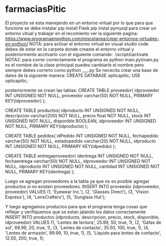 # farmaciasPitic
El proyecto se esta manejando en un entorno virtual por lo que para que funcione se debe instalar
pip install Flask
pip instal pymysql
para crear un entorno vitual y trabajar en el recomiento ver la siguiente pagina:
https://www.programaenpython.com/miscelanea/crear-entornos-virtuales-en-python/
NOTA: para activar el entorno virtual en visual studio code debes de estar en la carpeta donde creaste el entorno virtual y posteriormente acctivarlo con el siguiente
comando: .\scripts\activate
NOTA2: para correr correctamente el programa es python main.py(main.py es el nombre de la clase principal puedes cambiarle el nombre pero siempre debes correrlo como 
python ___.py
Se nececita crear una base de datos de la siguiente manera:
CREATE DATABASE opticapitic;
USE opticapitic;

posteriormente se crean las tablas:
CREATE TABLE proveedor(
idproveedor INT UNSIGNED NOT NULL,
proveedor varchar(50) NOT NULL,
PRIMARY KEY(idproveedor)
);

CREATE TABLE productos(
idproducto INT UNSIGNED NOT NULL,
descripcion varchar(200) NOT NULL,
precio float NOT NULL,
stock INT UNSIGNED NOT NULL,
disponible BOOLEAN,
idproveedor INT UNSIGNED NOT NULL,
PRIMARY KEY(idproducto)
);

CREATE TABLE pedidos(
idPedido INT UNSIGNED NOT NULL,
fechapedido varchar(50) NOT NULL,
estadopedido varchar(20) NOT NULL,
idproducto INT UNSIGNED NOT NULL,
PRIMARY KEY(idpedido)
);

CREATE TABLE entregaproveedor(
identrega INT UNSIGNED NOT NULL,
fechaentrega varchar(50) NOT NULL,
idproveedor INT UNSIGNED NOT NULL,
idproducto INT UNSIGNED NOT NULL,
cantidad INT UNSIGNED NOT NULL,
PRIMARY KEY(identrega)
);

Luego se agregan proveedores a la tabla ya que no es posible agregar productos si no existen proveedores.
INSERT INTO proveedor (idproveedor, proveedor)
VALUES
  (1, 'Eyewear Inc.'),
  (2, 'Glasses Direct'),
  (3, 'Vision Express'),
  (4, 'LensCrafters'),
  (5, 'Sunglass Hut');
 
Y luego agregamos productos para que el programa tenga cosas que reflejar y verifiquemos que se estan jalando los datos correctamente
INSERT INTO productos (idproducto, descripcion, precio, stock, disponible, idproveedor)
VALUES
  (1, 'Lentes de lectura', 25.99, 50, true, 1),
  (2, 'Gafas de sol', 69.99, 20, true, 1),
  (3, 'Lentes de contacto', 35.50, 100, true, 1),
  (4, 'Lentes de armazón', 99.99, 10, true, 1),
  (5, 'Líquido para lentes de contacto', 12.50, 200, true, 1);

